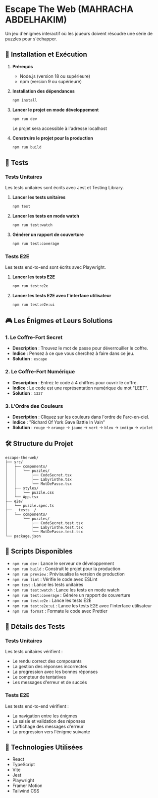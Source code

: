 # Escape The Web (MAHRACHA ABDELHAKIM)

Un jeu d'énigmes interactif où les joueurs doivent résoudre une série de puzzles pour s'échapper.

## 🚀 Installation et Exécution

1. **Prérequis**
   - Node.js (version 18 ou supérieure)
   - npm (version 9 ou supérieure)

2. **Installation des dépendances**
   ```bash
   npm install
   ```

3. **Lancer le projet en mode développement**
   ```bash
   npm run dev
   ```
   Le projet sera accessible à l'adresse localhost 

4. **Construire le projet pour la production**
   ```bash
   npm run build
   ```

## 🧪 Tests

### Tests Unitaires
Les tests unitaires sont écrits avec Jest et Testing Library.

1. **Lancer les tests unitaires**
   ```bash
   npm test
   ```

2. **Lancer les tests en mode watch**
   ```bash
   npm run test:watch
   ```

3. **Générer un rapport de couverture**
   ```bash
   npm run test:coverage
   ```

### Tests E2E
Les tests end-to-end sont écrits avec Playwright.

1. **Lancer les tests E2E**
   ```bash
   npm run test:e2e
   ```

2. **Lancer les tests E2E avec l'interface utilisateur**
   ```bash
   npm run test:e2e:ui
   ```

## 🎮 Les Énigmes et Leurs Solutions

### 1. Le Coffre-Fort Secret
- **Description** : Trouvez le mot de passe pour déverrouiller le coffre.
- **Indice** : Pensez à ce que vous cherchez à faire dans ce jeu.
- **Solution** : `escape`

### 2. Le Coffre-Fort Numérique
- **Description** : Entrez le code à 4 chiffres pour ouvrir le coffre.
- **Indice** : Le code est une représentation numérique du mot "LEET".
- **Solution** : `1337`

### 3. L'Ordre des Couleurs
- **Description** : Cliquez sur les couleurs dans l'ordre de l'arc-en-ciel.
- **Indice** : "Richard Of York Gave Battle In Vain"
- **Solution** : `rouge` → `orange` → `jaune` → `vert` → `bleu` → `indigo` → `violet`

## 🛠️ Structure du Projet

```
escape-the-web/
├── src/
│   ├── components/
│   │   └── puzzles/
│   │       ├── CodeSecret.tsx
│   │       ├── Labyrinthe.tsx
│   │       └── MotDePasse.tsx
│   ├── styles/
│   │   └── puzzle.css
│   └── App.tsx
├── e2e/
│   └── puzzle.spec.ts
├── __tests__/
│   └── components/
│       └── puzzles/
│           ├── CodeSecret.test.tsx
│           ├── Labyrinthe.test.tsx
│           └── MotDePasse.test.tsx
└── package.json
```

## 📝 Scripts Disponibles

- `npm run dev` : Lance le serveur de développement
- `npm run build` : Construit le projet pour la production
- `npm run preview` : Prévisualise la version de production
- `npm run lint` : Vérifie le code avec ESLint
- `npm test` : Lance les tests unitaires
- `npm run test:watch` : Lance les tests en mode watch
- `npm run test:coverage` : Génère un rapport de couverture
- `npm run test:e2e` : Lance les tests E2E
- `npm run test:e2e:ui` : Lance les tests E2E avec l'interface utilisateur
- `npm run format` : Formate le code avec Prettier

## 🧪 Détails des Tests

### Tests Unitaires
Les tests unitaires vérifient :
- Le rendu correct des composants
- La gestion des réponses incorrectes
- La progression avec les bonnes réponses
- Le compteur de tentatives
- Les messages d'erreur et de succès

### Tests E2E
Les tests end-to-end vérifient :
- La navigation entre les énigmes
- La saisie et validation des réponses
- L'affichage des messages d'erreur
- La progression vers l'énigme suivante

## 🎨 Technologies Utilisées

- React
- TypeScript
- Vite
- Jest
- Playwright
- Framer Motion
- Tailwind CSS
